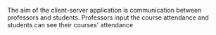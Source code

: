 The aim of the client-server application is communication between professors and students. 
Professors input the course attendance and students can see their courses' attendance
